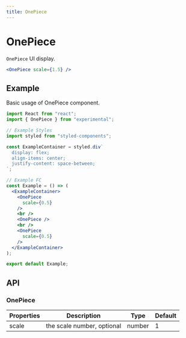```yaml
---
title: OnePiece
---
```


# OnePiece

`OnePiece` UI display.

```jsx
<OnePiece scale={1.5} />
```

## Example

Basic usage of OnePiece component.

```jsx live=local
import React from "react";
import { OnePiece } from "experimental";

// Example Styles
import styled from "styled-components";

const ExampleContainer = styled.div`
  display: flex;
  align-items: center;
  justify-content: space-between;
`;

// Example FC
const Example = () => (
  <ExampleContainer>
    <OnePiece
      scale={0.5}
    />
    <br />
    <OnePiece />
    <br />
    <OnePiece
      scale={0.5}
    />
  </ExampleContainer>
);

export default Example;
```

## API

### OnePiece

Properties | Description | Type | Default
-----------|------------|------|--------
| scale | the scale number, optional | number | 1 |
